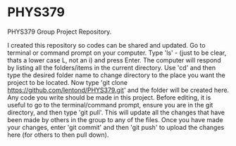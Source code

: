 # PHYS379
PHYS379 Group Project Repository.

I created this repository so codes can be shared and updated. Go to terminal or command prompt on your computer. Type 'ls' - (just to be clear, thats a lower case L, not an i) and press Enter. The computer will respond by listing all the folders/items in the current directory. Use 'cd'  and then type the desired folder name to change directory to the place you want the project to be located. Now type 'git clone https://github.com/lentond/PHYS379.git' and the folder will be created here. Any code you write should be made in this project. Before editing, it is useful to go to the terminal/command prompt, ensure you are in the git directory, and then type 'git pull'. This will update all the changes that have been made by others in the group to any of the files. Once you have made your changes, enter 'git commit' and then 'git push' to upload the changes here (for others to then pull down).
